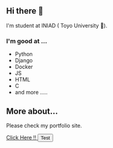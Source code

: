<link href="https://cdn.jsdelivr.net/npm/bootstrap@5.3.0/dist/css/bootstrap.min.css" rel="stylesheet" integrity="sha384-9ndCyUaIbzAi2FUVXJi0CjmCapSmO7SnpJef0486qhLnuZ2cdeRhO02iuK6FUUVM" crossorigin="anonymous">



## Hi there 👋

I'm student at INIAD ( Toyo University 🗾).

### I'm good at ...
- Python
- Django
- Docker
- JS
- HTML
- C
- and more .....

## More about...
Please check my portfolio site.

<a href =  "https://dai-h15.github.io/my-portfolio/"> Click Here !!  </a>
<button class = "btn btn-primary"> Test </button>
